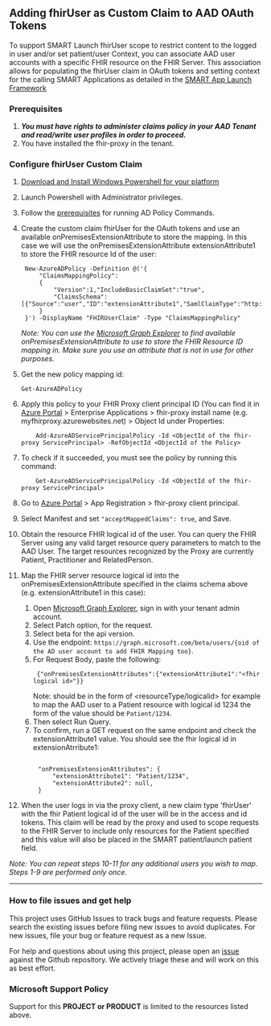 ## Adding fhirUser as Custom Claim to AAD OAuth Tokens
To support SMART Launch fhirUser scope to restrict content to the logged in user and/or set patient/user Context, you can associate AAD user accounts with a specific FHIR resource on the FHIR Server. This association allows for populating the fhirUser claim in OAuth tokens and setting context for the calling SMART Applications as detailed in the [SMART App Launch Framework](http://www.hl7.org/fhir/smart-app-launch/)</br>

### Prerequisites
1. <B><I>You must have rights to administer claims policy in your AAD Tenant and read/write user profiles in order to proceed.</B></I>
2. You have installed the fhir-proxy in the tenant.

### Configure fhirUser Custom Claim
1. [Download and Install Windows Powershell for your platform](https://docs.microsoft.com/en-us/powershell/scripting/install/installing-powershell?view=powershell-7.1)
2. Launch Powershell with Administrator privileges.
3. Follow the [prerequisites](https://docs.microsoft.com/en-us/azure/active-directory/develop/active-directory-claims-mapping#prerequisites) for running AD Policy Commands.
4. Create the custom claim fhirUser for the OAuth tokens and use an available onPremisesExtensionAttribute to store the mapping. In this case we will use the onPremisesExtensionAttribute extensionAttribute1 to store the FHIR resource Id of the user:
   ```
    New-AzureADPolicy -Definition @('{
        "ClaimsMappingPolicy":
        {
            "Version":1,"IncludeBasicClaimSet":"true", 
            "ClaimsSchema": [{"Source":"user","ID":"extensionAttribute1","SamlClaimType":"http://schemas.xmlsoap.org/ws/2005/05/identity/claims/fhirUser","JwtClaimType":"fhirUser"}]
        }
    }') -DisplayName "FHIRUserClaim" -Type "ClaimsMappingPolicy"
    ```
    <I>Note: You can use the [Microsoft Graph Explorer](https://developer.microsoft.com/en-us/graph/graph-explorer) to find available onPremisesExtensionAttribute to use to store the FHIR Resource ID mapping in. Make sure you use an attribute that is not in use for other purposes.</I>

5. Get the new policy mapping id:
    ```
    Get-AzureADPolicy
    ```
6. Apply this policy to your FHIR Proxy client principal ID (You can find it in [Azure Portal](https://portal.azure.com) > Enterprise Applications > fhir-proxy install name (e.g. myfhirproxy.azurewebsites.net) > Object Id under Properties:
    ```
        Add-AzureADServicePrincipalPolicy -Id <ObjectId of the fhir-proxy ServicePrincipal> -RefObjectId <ObjectId of the Policy>
    ```
7. To check if it succeeded, you must see the policy by running this command:
    ```
        Get-AzureADServicePrincipalPolicy -Id <ObjectId of the fhir-proxy ServicePrincipal>
    ```
8. Go to [Azure Portal](https://portal.azure.com) > App Registration > fhir-proxy client principal.
9. Select Manifest and set ```"acceptMappedClaims": true```, and Save.
10. Obtain the resource FHIR logical id of the user. You can query the FHIR Server using any valid target resource query parameters to match to the AAD User. The target resources recognized by the Proxy are currently Patient, Practitioner and RelatedPerson.
11. Map the FHIR server resource logical id into the onPremisesExtensionAttribute specified in the claims schema above (e.g. extensionAttribute1 in this case):
    1. Open [Microsoft Graph Explorer](https://developer.microsoft.com/en-us/graph/graph-explorer), sign in with your tenant admin account. 
    2. Select Patch option, for the request.
    3. Select beta for the api version.
    4. Use the endpoint: ```https://graph.microsoft.com/beta/users/{oid of the AD user account to add FHIR Mapping too}```.
    5. For Request Body, paste the following:
       ```
        {"onPremisesExtensionAttributes":{"extensionAttribute1":"<fhir logical id>"}}
       ```
        Note: <fhir logical id> should be in the form of <resourceType/logicalid> for example to map the AAD user to a Patient resource with logical id 1234 the form of the value should be ```Patient/1234```.
    5. Then select Run Query.
    6. To confirm, run a GET request on the same endpoint and check the extensionAttribute1 value. You should see the fhir logical id in extensionAtrribute1:
```
        
        "onPremisesExtensionAttributes": {
            "extensionAttribute1": "Patient/1234",
            "extensionAttribute2": null,
        }
```      
12. When the user logs in via the proxy client, a new claim type 'fhirUser' with the fhir Patient logical id of the user will be in the access and id tokens. This claim will be read by the proxy and used to scope requests to the FHIR Server to include only resources for the Patient specified and this value will also be placed in the SMART patient/launch patient field.

<I>Note: You can repeat steps 10-11 for any additional users you wish to map. Steps 1-9 are performed only once.</I>

---

### How to file issues and get help  

This project uses GitHub Issues to track bugs and feature requests. Please search the existing 
issues before filing new issues to avoid duplicates.  For new issues, file your bug or 
feature request as a new Issue.

For help and questions about using this project, please open an [issue](https://github.com/microsoft/fhir-proxy/issues) against the Github repository. We actively triage these and will work on this as best effort.

### Microsoft Support Policy  

Support for this **PROJECT or PRODUCT** is limited to the resources listed above.